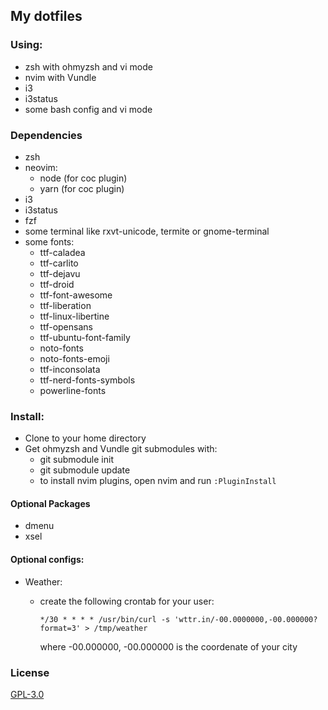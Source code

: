 ## My dotfiles

### Using:
 * zsh with ohmyzsh and vi mode
 * nvim with Vundle
 * i3
 * i3status
 * some bash config and vi mode

### Dependencies
 * zsh
 * neovim:
    - node (for coc plugin)
    - yarn (for coc plugin)
 * i3
 * i3status
 * fzf
 * some terminal like rxvt-unicode, termite or gnome-terminal
 * some fonts:
    - ttf-caladea
    - ttf-carlito
    - ttf-dejavu
    - ttf-droid
    - ttf-font-awesome
    - ttf-liberation
    - ttf-linux-libertine
    - ttf-opensans
    - ttf-ubuntu-font-family
    - noto-fonts
    - noto-fonts-emoji
    - ttf-inconsolata
    - ttf-nerd-fonts-symbols
    - powerline-fonts

### Install:
 * Clone to your home directory
 * Get ohmyzsh and Vundle git submodules with:
    - git submodule init
    - git submodule update
    - to install nvim plugins, open nvim and run `:PluginInstall`

#### Optional Packages
 * dmenu
 * xsel

#### Optional configs:
 * Weather:
    - create the following crontab for your user:

        ```crontab
        */30 * * * * /usr/bin/curl -s 'wttr.in/-00.0000000,-00.000000?format=3' > /tmp/weather
        ```
        where -00.000000, -00.000000 is the coordenate of your city

### License
[GPL-3.0](LICENSE)
